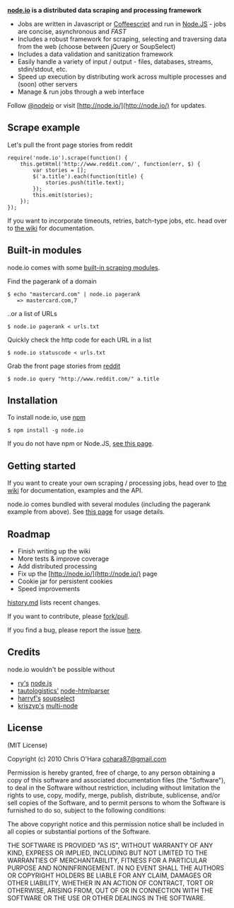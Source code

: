 **[node.io](http://node.io/) is a distributed data scraping and processing framework**

- Jobs are written in Javascript or [Coffeescript](http://jashkenas.github.com/coffee-script/) and run in [Node.JS](http://nodejs.org/) - jobs are concise, asynchronous and _FAST_
- Includes a robust framework for scraping, selecting and traversing data from the web (choose between jQuery or SoupSelect)
- Includes a data validation and sanitization framework
- Easily handle a variety of input / output - files, databases, streams, stdin/stdout, etc.
- Speed up execution by distributing work across multiple processes and (soon) other servers
- Manage & run jobs through a web interface

Follow [@nodeio](http://twitter.com/nodeio) or visit [http://node.io/](http://node.io/) for updates.

## Scrape example

Let's pull the front page stories from reddit

    require('node.io').scrape(function() {
        this.getHtml('http://www.reddit.com/', function(err, $) {
            var stories = [];
            $('a.title').each(function(title) {
                stories.push(title.text);
            });
            this.emit(stories);
        });
    });

If you want to incorporate timeouts, retries, batch-type jobs, etc. head over to [the wiki](https://github.com/chriso/node.io/wiki) for documentation.

## Built-in modules

node.io comes with some [built-in scraping modules](https://github.com/chriso/node.io/tree/master/builtin).

Find the pagerank of a domain

    $ echo "mastercard.com" | node.io pagerank
       => mastercard.com,7

..or a list of URLs

    $ node.io pagerank < urls.txt

Quickly check the http code for each URL in a list

    $ node.io statuscode < urls.txt

Grab the front page stories from [reddit](http://www.reddit.com)

    $ node.io query "http://www.reddit.com/" a.title

## Installation

To install node.io, use [npm](http://github.com/isaacs/npm)

    $ npm install -g node.io

If you do not have npm or Node.JS, [see this page](https://github.com/chriso/node.io/wiki/Installation).

## Getting started

If you want to create your own scraping / processing jobs, head over to [the wiki](https://github.com/chriso/node.io/wiki) for documentation, examples and the API.

node.io comes bundled with several modules (including the pagerank example from above). See [this page](https://github.com/chriso/node.io/blob/master/builtin/README.md) for usage details.

## Roadmap

- Finish writing up the wiki
- More tests & improve coverage
- Add distributed processing
- Fix up the [http://node.io/](http://node.io/) page
- Cookie jar for persistent cookies
- Speed improvements

[history.md](https://github.com/chriso/node.io/blob/master/HISTORY.md) lists recent changes.

If you want to contribute, please [fork/pull](https://github.com/chriso/node.io/fork).

If you find a bug, please report the issue [here](https://github.com/chriso/node.io/issues). 

## Credits

node.io wouldn't be possible without

- [ry's](https://github.com/ry) [node.js](http://nodejs.org/)
- [tautologistics'](https://github.com/tautologistics) [node-htmlparser](https://github.com/tautologistics/node-htmlparser)
- [harryf's](https://github.com/harryf) [soupselect](https://github.com/harryf/node-soupselect)
- [kriszyp's](https://github.com/kriszyp) [multi-node](https://github.com/kriszyp/multi-node)

## License

(MIT License)

Copyright (c) 2010 Chris O'Hara <cohara87@gmail.com>

Permission is hereby granted, free of charge, to any person obtaining
a copy of this software and associated documentation files (the
"Software"), to deal in the Software without restriction, including
without limitation the rights to use, copy, modify, merge, publish,
distribute, sublicense, and/or sell copies of the Software, and to
permit persons to whom the Software is furnished to do so, subject to
the following conditions:

The above copyright notice and this permission notice shall be
included in all copies or substantial portions of the Software.

THE SOFTWARE IS PROVIDED "AS IS", WITHOUT WARRANTY OF ANY KIND,
EXPRESS OR IMPLIED, INCLUDING BUT NOT LIMITED TO THE WARRANTIES OF
MERCHANTABILITY, FITNESS FOR A PARTICULAR PURPOSE AND
NONINFRINGEMENT. IN NO EVENT SHALL THE AUTHORS OR COPYRIGHT HOLDERS BE
LIABLE FOR ANY CLAIM, DAMAGES OR OTHER LIABILITY, WHETHER IN AN ACTION
OF CONTRACT, TORT OR OTHERWISE, ARISING FROM, OUT OF OR IN CONNECTION
WITH THE SOFTWARE OR THE USE OR OTHER DEALINGS IN THE SOFTWARE.
